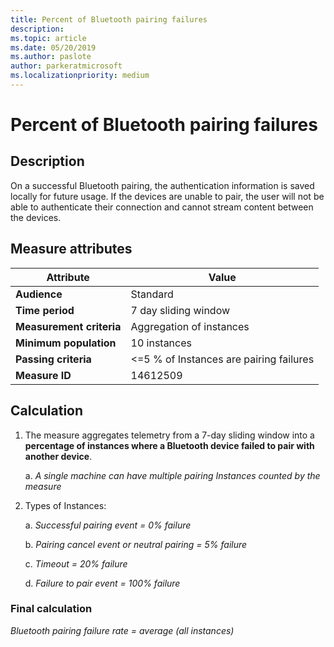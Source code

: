 ```yaml
---
title: Percent of Bluetooth pairing failures
description: 
ms.topic: article
ms.date: 05/20/2019
ms.author: paslote
author: parkeratmicrosoft
ms.localizationpriority: medium
---
```


# Percent of Bluetooth pairing failures

## Description

On a successful Bluetooth pairing, the authentication information is saved locally for future usage. If the devices are unable to pair, the user will not be able to authenticate their connection and cannot stream content between the devices.

## Measure attributes

|Attribute|Value|
|----|----|
|**Audience**|Standard|
|**Time period**|7 day sliding window|
|**Measurement criteria**|Aggregation of instances|
|**Minimum population**|10 instances|
|**Passing criteria**|<=5 % of Instances are pairing failures|
|**Measure ID**|14612509|

## Calculation

1. The measure aggregates telemetry from a 7-day sliding window into a **percentage of instances where a Bluetooth device failed to pair with another device**.

   a. *A single machine can have multiple pairing Instances counted by the measure*

2. Types of Instances:

   a. *Successful pairing event = 0% failure*

   b. *Pairing cancel event or neutral pairing = 5% failure*

   c. *Timeout = 20% failure*

   d. *Failure to pair event = 100% failure*

### Final calculation

*Bluetooth pairing failure rate = average (all instances)*